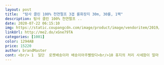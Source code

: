 ```yaml
---
layout: post 
title:  "탐사 클린 100% 천연펄프 3겹 롤화장지 30m, 30롤, 1팩" 
description: 탐사 클린 100% 천연펄프 ..
date: 2020-07-22 06:15:10 
img: https://static.coupangcdn.com/image/product/image/vendoritem/2019/10/30/3411394507/f2725297-727f-4ab7-89cf-b0a997b67d35.jpg 
linkUrl: http://me2.do/xGne79TA 
categories: [1001] 
color: 1294AB 
price: 15220 
author: brandMaster 
cont: <br/> 1  일단  로켓배송이라 배송이아주빨랐다<br/>10 휴지의 처리 사세함이 얼마나 잘처리 ? 잘만들어졌길래  한칸을뜯어도  깔끔하게 딱  한칸만잘뜯어진다.<br/><br/>11 뭔가 휴지결이  무늬와다르게 세로로 사람이 쓸것을생각해 결을만든것같다.<br/>( 찢어보고느낌 가로로는잘안찢어지나 세로는부드럽게 아주잘찢겨짐)<br/>12 앞면은  엠보가 아주뛰어나고 뒷면은  평평해 아주 견고하고 이쁘며  엠보때문에  두번더 부드러운듯하다.<br/><br/>13 엠보가 너무뛰어나다 해야할듯하다  저가격의 휴지와는  다르다  암만  늘리듯이? 당겨보아도  엠보가않없어지는걸보고 놀랐다 ㅎ<br/>14 찢던  한장한장보던 3겹이다.<br/><br/>15 3겹으로  부드러움은더하고  두꺼워서 아플까? 생각했지만 생각과 정반대라 너무놀랐다<br/>16 3겹이라 12칸만  뜯어도 웬만한걸  다닦을듯해 낭비가 줄어든다.<br/><br/>17 엠보와 두꺼움과 튼튼함이  키친타올로도 쓸만할정도였다.<br/><br/>18 흡수력또한장난아니다.<br/><br/>19 우선  이건퀄리티라고했는데.<br/>  이퀄리티에 이가격이면 정말  쓸만하다가아니라  써야한다!!<br/>2 상자가 큰데 흠하나없이  꽉채워와서 알찬기분이었다<br/>20 총60롤이라  두꺼움과 흡수력을보아하니 정말 헤프게써도 35개월은  넉넉히쓸듯하다<br/>21 친환경소재이다.<br/><br/>22 친환경이 인체에무해하지않아 걱정이없다.<br/><br/> 
---
```

 